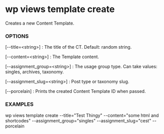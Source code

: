 # wp views template create

Creates a new Content Template.

### OPTIONS

[\--title=&lt;string&gt;]
: The title of the CT. Default: random string.

[\--content=&lt;string&gt;]
: The Template content.

[\--assignment_group=&lt;string&gt;]
: The usage group type. Can take values: singles, archives, taxonomy.

[\--assignment_slug=&lt;string&gt;]
: Post type or taxonomy slug.


[\--porcelain]
: Prints the created Content Template ID when passed.

### EXAMPLES

   wp views template create --title="Test Thingy" --content="some html and shortcodes" \--assignment_group="singles" --assignment_slug="cest" --porcelain


